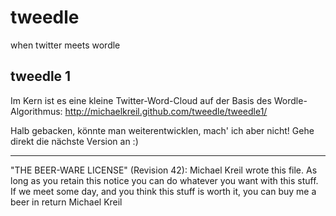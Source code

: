 # tweedle
when twitter meets wordle

## tweedle 1

Im Kern ist es eine kleine Twitter-Word-Cloud auf der Basis des Wordle-Algorithmus: http://michaelkreil.github.com/tweedle/tweedle1/

Halb gebacken, könnte man weiterentwicklen, mach' ich aber nicht! Gehe direkt die nächste Version an :)






---

"THE BEER-WARE LICENSE" (Revision 42):
Michael Kreil wrote this file. As long as you retain this notice you
can do whatever you want with this stuff. If we meet some day, and you think
this stuff is worth it, you can buy me a beer in return
Michael Kreil
